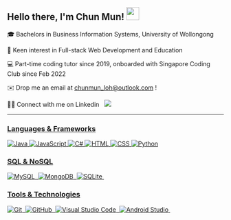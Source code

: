 ## Hello there, I'm Chun Mun! <img src="https://raw.githubusercontent.com/MartinHeinz/MartinHeinz/master/wave.gif" width="30px">

🎓 Bachelors in Business Information Systems, University of Wollongong

👀 Keen interest in Full-stack Web Development and Education

💻 Part-time coding tutor since 2019, onboarded with Singapore Coding Club since Feb 2022

✉️ Drop me an email at chunmun_loh@outlook.com !

🤝🏻 Connect with me on Linkedin &nbsp; <a href="https://linkedin.com/in/lcm98" target="_blank">
  <img src="https://img.shields.io/badge/Loh%20Chun%20Mun-0077B5?style=for-the-badge&logo=linkedin&logoColor=white" />

<hr>

### Languages & Frameworks
![Java](https://img.shields.io/badge/Java-ED8B00?style=for-the-badge&logo=java&logoColor=white) 
![JavaScript](https://img.shields.io/badge/JavaScript-323330?style=for-the-badge&logo=javascript&logoColor=F7DF1E) 
![C#](https://img.shields.io/badge/C%23-512BD4?style=for-the-badge&logo=c-sharp&logoColor=white) 
![HTML](https://img.shields.io/badge/HTML5-E34F26?style=for-the-badge&logo=html5&logoColor=white) 
![CSS](https://img.shields.io/badge/CSS3-1572B6?style=for-the-badge&logo=css3&logoColor=white) 
![Python](https://img.shields.io/badge/Python-FFD43B?style=for-the-badge&logo=python&logoColor=darkgreen) 
  
### SQL & NoSQL
![MySQL](https://img.shields.io/badge/-MySQL-05122A?style=flat&logo=mySQL)&nbsp;
![MongoDB](https://img.shields.io/badge/-MongoDB-05122A?style=flat&logo=mongodb)&nbsp;
![SQLite](https://img.shields.io/badge/-SQLite-05122A?style=flat&logo=sqlite&logoColor=007ACC)&nbsp;

### Tools & Technologies
![Git](https://img.shields.io/badge/-Git-05122A?style=flat&logo=git)&nbsp;
![GitHub](https://img.shields.io/badge/-GitHub-05122A?style=flat&logo=github)&nbsp;
![Visual Studio Code](https://img.shields.io/badge/-Visual%20Studio%20Code-05122A?style=flat&logo=visual-studio-code&logoColor=007ACC)&nbsp;
![Android Studio](https://img.shields.io/badge/-Android%20Studio-05122A?style=flat&logo=android-studio)&nbsp;
